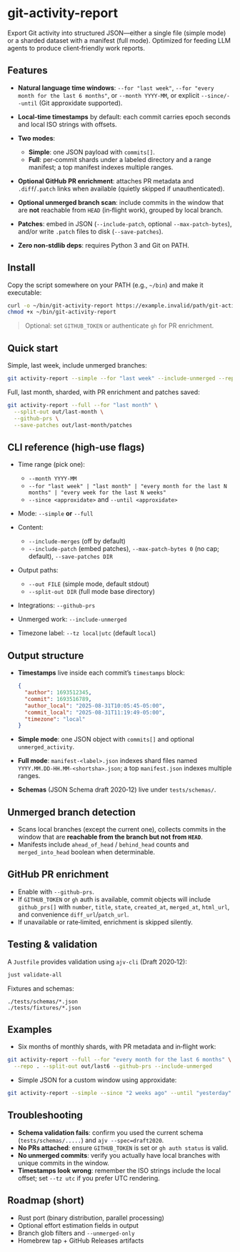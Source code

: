# git-activity-report

Export Git activity into structured JSON—either a single file (simple mode) or a sharded dataset with a manifest (full mode). Optimized for feeding LLM agents to produce client‑friendly work reports.

## Features

* **Natural language time windows**: `--for "last week"`, `--for "every month for the last 6 months"`, or `--month YYYY-MM`, or explicit `--since/--until` (Git approxidate supported).
* **Local‑time timestamps** by default: each commit carries epoch seconds and local ISO strings with offsets.
* **Two modes**:

  * **Simple**: one JSON payload with `commits[]`.
  * **Full**: per‑commit shards under a labeled directory and a range manifest; a top manifest indexes multiple ranges.
* **Optional GitHub PR enrichment**: attaches PR metadata and `.diff`/`.patch` links when available (quietly skipped if unauthenticated).
* **Optional unmerged branch scan**: include commits in the window that are **not** reachable from `HEAD` (in‑flight work), grouped by local branch.
* **Patches**: embed in JSON (`--include-patch`, optional `--max-patch-bytes`), and/or write `.patch` files to disk (`--save-patches`).
* **Zero non‑stdlib deps**: requires Python 3 and Git on PATH.

## Install

Copy the script somewhere on your PATH (e.g., `~/bin`) and make it executable:

```bash
curl -o ~/bin/git-activity-report https://example.invalid/path/git-activity-report
chmod +x ~/bin/git-activity-report
```

> Optional: set `GITHUB_TOKEN` or authenticate `gh` for PR enrichment.

## Quick start

Simple, last week, include unmerged branches:

```bash
git activity-report --simple --for "last week" --include-unmerged --repo . > last_week.json
```

Full, last month, sharded, with PR enrichment and patches saved:

```bash
git activity-report --full --for "last month" \
  --split-out out/last-month \
  --github-prs \
  --save-patches out/last-month/patches
```

## CLI reference (high‑use flags)

* Time range (pick one):

  * `--month YYYY-MM`
  * `--for "last week" | "last month" | "every month for the last N months" | "every week for the last N weeks"`
  * `--since <approxidate>` and `--until <approxidate>`
* Mode: `--simple` **or** `--full`
* Content:

  * `--include-merges` (off by default)
  * `--include-patch` (embed patches), `--max-patch-bytes 0` (no cap; default), `--save-patches DIR`
* Output paths:

  * `--out FILE` (simple mode, default stdout)
  * `--split-out DIR` (full mode base directory)
* Integrations: `--github-prs`
* Unmerged work: `--include-unmerged`
* Timezone label: `--tz local|utc` (default `local`)

## Output structure

* **Timestamps** live inside each commit’s `timestamps` block:

  ```json
  {
    "author": 1693512345,
    "commit": 1693516789,
    "author_local": "2025-08-31T10:05:45-05:00",
    "commit_local": "2025-08-31T11:19:49-05:00",
    "timezone": "local"
  }
  ```

* **Simple mode**: one JSON object with `commits[]` and optional `unmerged_activity`.
* **Full mode**: `manifest-<label>.json` indexes shard files named `YYYY.MM.DD-HH.MM-<shortsha>.json`; a top `manifest.json` indexes multiple ranges.
* **Schemas** (JSON Schema draft 2020‑12) live under `tests/schemas/`.

## Unmerged branch detection

* Scans local branches (except the current one), collects commits in the window that are **reachable from the branch but not from `HEAD`**.
* Manifests include `ahead_of_head` / `behind_head` counts and `merged_into_head` boolean when determinable.

## GitHub PR enrichment

* Enable with `--github-prs`.
* If `GITHUB_TOKEN` or `gh` auth is available, commit objects will include `github_prs[]` with `number`, `title`, `state`, `created_at`, `merged_at`, `html_url`, and convenience `diff_url`/`patch_url`.
* If unavailable or rate‑limited, enrichment is skipped silently.

## Testing & validation

A `Justfile` provides validation using `ajv-cli` (Draft 2020‑12):

```bash
just validate-all
```

Fixtures and schemas:

```
./tests/schemas/*.json
./tests/fixtures/*.json
```

## Examples

* Six months of monthly shards, with PR metadata and in‑flight work:

```bash
git activity-report --full --for "every month for the last 6 months" \
  --repo . --split-out out/last6 --github-prs --include-unmerged
```

* Simple JSON for a custom window using approxidate:

```bash
git activity-report --simple --since "2 weeks ago" --until "yesterday" --repo . > span.json
```

## Troubleshooting

* **Schema validation fails**: confirm you used the current schema (`tests/schemas/.....`) and `ajv --spec=draft2020`.
* **No PRs attached**: ensure `GITHUB_TOKEN` is set or `gh auth status` is valid.
* **No unmerged commits**: verify you actually have local branches with unique commits in the window.
* **Timestamps look wrong**: remember the ISO strings include the local offset; set `--tz utc` if you prefer UTC rendering.

## Roadmap (short)

* Rust port (binary distribution, parallel processing)
* Optional effort estimation fields in output
* Branch glob filters and `--unmerged-only`
* Homebrew tap + GitHub Releases artifacts
